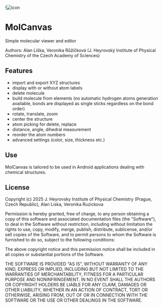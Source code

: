 !![icon](https://github.com/user-attachments/assets/c90e1eb4-90dd-4f7c-a395-ad7395c42f66)
# MolCanvas
Simple molecular viewer and editor

Authors: Alan Liška, Veronika Růžičková (J. Heyrovský Institute of Physical Chemistry of the Czech Academy of Sciences)

## Features
* import and export XYZ structures
* display with or without atom labels
* delete molecule
* build molecule from elements (no automatic hydrogen atoms generation available, bonds are displayed as single sticks regardless on the bond order)
* rotate, translate, zoom
* center the structure
* atom picking for delete, replace
* distance, angle, dihedral measurement
* reorder the atom numbers
* advanced settings (color, size, thickness etc.)

## Use
MolCanvas is tailored to be used in Android applications dealing with chemical structures.

## License

Copyright (c) 2025 J. Heyrovsky Institute of Physical Chemistry (Prague, Czech Republic), Alan Liska, Veronika Ruzickova

Permission is hereby granted, free of charge, to any person obtaining a copy of this software and associated documentation files (the "Software"), to deal in the Software without restriction, including without limitation the rights to use, copy, modify, merge, publish, distribute, sublicense, and/or sell copies of the Software, and to permit persons to whom the Software is furnished to do so, subject to the following conditions:

The above copyright notice and this permission notice shall be included in all copies or substantial portions of the Software.

THE SOFTWARE IS PROVIDED "AS IS", WITHOUT WARRANTY OF ANY KIND, EXPRESS OR IMPLIED, INCLUDING BUT NOT LIMITED TO THE WARRANTIES OF MERCHANTABILITY, FITNESS FOR A PARTICULAR PURPOSE AND NONINFRINGEMENT. IN NO EVENT SHALL THE AUTHORS OR COPYRIGHT HOLDERS BE LIABLE FOR ANY CLAIM, DAMAGES OR OTHER LIABILITY, WHETHER IN AN ACTION OF CONTRACT, TORT OR OTHERWISE, ARISING FROM, OUT OF OR IN CONNECTION WITH THE SOFTWARE OR THE USE OR OTHER DEALINGS IN THE SOFTWARE.
